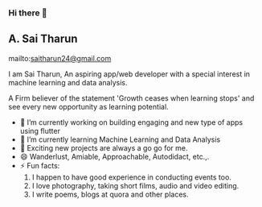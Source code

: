 ### Hi there 👋

## A. Sai Tharun

mailto:saitharun24@gmail.com

I am Sai Tharun, An aspiring app/web developer with a special interest in machine learning and data analysis.

A Firm believer of the statement 'Growth ceases when learning stops' and see every new opportunity as learning potential. 

- 🔭 I’m currently working on building engaging and new type of apps using flutter
- 🌱 I’m currently learning Machine Learning and Data Analysis
- 👯 Exciting new projects are always a go go for me.
- 😄 Wanderlust, Amiable, Approachable, Autodidact, etc.,.
- ⚡ Fun facts: 
     1. I happen to have good experience in conducting events too.
     2. I love photography, taking short films, audio and video editing.
     3. I write poems, blogs at quora and other places.

<!--
**saitharun24/saitharun24** is a ✨ _special_ ✨ repository because its `README.md` (this file) appears on your GitHub profile.
